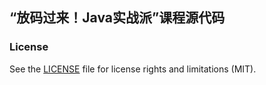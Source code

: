 ## “放码过来！Java实战派”课程源代码

### License
See the [LICENSE](LICENSE.md) file for license rights and limitations (MIT).